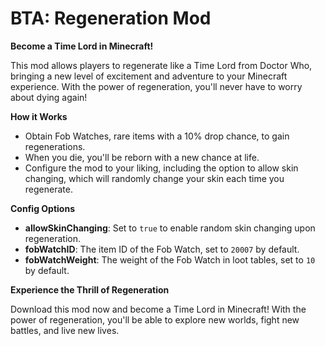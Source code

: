 **BTA: Regeneration Mod**
=============================

**Become a Time Lord in Minecraft!**

This mod allows players to regenerate like a Time Lord from Doctor Who, bringing a new level of excitement and adventure to your Minecraft experience. With the power of regeneration, you'll never have to worry about dying again!

**How it Works**

* Obtain Fob Watches, rare items with a 10% drop chance, to gain regenerations.
* When you die, you'll be reborn with a new chance at life.
* Configure the mod to your liking, including the option to allow skin changing, which will randomly change your skin each time you regenerate.

**Config Options**

* **allowSkinChanging**: Set to `true` to enable random skin changing upon regeneration.
* **fobWatchID**: The item ID of the Fob Watch, set to `20007` by default.
* **fobWatchWeight**: The weight of the Fob Watch in loot tables, set to `10` by default.

**Experience the Thrill of Regeneration**

Download this mod now and become a Time Lord in Minecraft! With the power of regeneration, you'll be able to explore new worlds, fight new battles, and live new lives.
